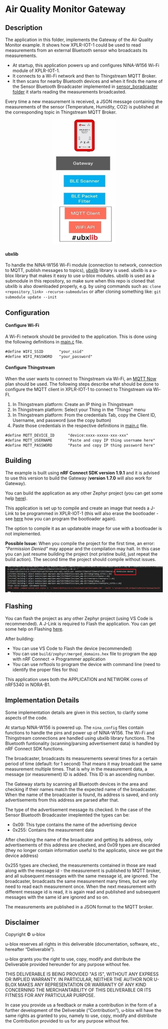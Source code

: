 # Air Quality Monitor Gateway

## Description

The application in this folder, implements the Gateway of the Air Quality Monitor example. It shows how XPLR-IOT-1 could be used to read measurements from an external Bluetooth sensor who broadcasts its measurements.

- At startup, this application powers up and configures NINA-W156 Wi-Fi module of XPLR-IOT-1. 
- It connects to a Wi-Fi network and then to Thingstream MQTT Broker.
- It then scans for nearby Bluetooth devices and when it finds the name of the Sensor Bluetooth Broadcaster implemented in [sensor_boradcaster folder](../sensor_broadcaster/) it starts reading the measurements broadcasted.

Every time a new measurement is received, a JSON message containing the measurements of the sensor (Temperature, Humidity, CO2) is published at the corresponding topic in Thingstream MQTT Broker. 

<div align="center"><img src="/readme_images/Gateway.jpg" width="200" height="400" /></div>

#### ubxlib
To handle the NINA-W156 Wi-Fi module (connection to network, connection to MQTT, publish messages to topics), [ubxlib](https://github.com/u-blox/ubxlib) library is used.
ubxlib is a u-blox library that makes it easy to use u-blox modules. ubxlib is used as a submodule in this repository, so make sure when this repo is cloned that ubxlib is also downloaded properly, e.g. by using commands such as:
`clone <repository_link> -recurse-submodules`
or after cloning something like:
`git submodule update --init`


## Configuration

#### Configure Wi-Fi

A Wi-Fi network should be provided to the application. This is done using the following definitions in [main.c](./src/main.c) file.
```
#define WIFI_SSID       "your_ssid"
#define WIFI_PASSWORD   "your_password"
```

#### Configure Thingstream

When the user wants to connect to Thingstream via Wi-Fi, an [MQTT Now](https://developer.thingstream.io/guides/iot-communication-as-a-service/mqtt-now) plan should be used. The following steps describe what should be done to configure the MQTT client in XPLR-IOT-1 to connect to Thingstream via Wi-FI.

1. In Thingstream platform: Create an IP thing in Thingstream
2. In Thingstream platform: Select your Thing in the “Things” menu
3. In Thingstream platform: From the credentials Tab, copy the Client ID, Username, and password (use the copy button)
4. Paste those credentials in the respective definitions in [main.c](./src/main.c) file.

```
#define MQTT_DEVICE_ID      "device:xxxx-xxxxx-xxx-xxx"
#define MQTT_USERNAME       "Paste and copy IP thing username here"
#define MQTT_PASSWORD       "Paste and copy IP thing password here"
```

## Building

The example is built using **nRF Connect SDK version 1.9.1** and it is advised to use this version to build the Gateway (**version 1.7.0** will also work for Gateway). 

You can build the application as any other Zephyr project (you can get some help [here](https://github.com/u-blox/XPLR-IOT-1-software#building--the-firmware)). 

This application is set up to compile and create an image that needs a J-Link to be programmed in XPLR-IOT-1 (this will also erase the bootloader - see [here](https://github.com/u-blox/XPLR-IOT-1-software/tree/main/compile_options/bootloader_inclusion) how you can program the bootloader again).

The option to compile it as an updateable image for use with a bootloader is not implemented.

**Possible Issue:**
When you compile the project for the first time, an error: *"Permission Denied"* may appear and the compilation may halt. In this case you can just resume building the project (not pristine build, just repeat the build action). The second time the project should compile without issues.

<div align="center"><img src="/readme_images/PossibleGatewayError.jpg" /></div>


## Flashing

You can flash the project as any other Zephyr project (using VS Code is recommended). A J-Link is required to Flash the application.
You can get some help on Flashing [here](https://github.com/u-blox/XPLR-IOT-1-software#programming-the-firmware-using-a-j-link-debugger).

After building: 
- You can use VS Code to Flash the device (recommended)
- You can use `build/zephyr/merged_domains.hex` file to program the app with nRF Connect -> Programmer application
- You can use nrftools to program the device with command line (need to identify the proper files for this)

This application uses both the APPLICATION and NETWORK cores of nRF5340 in NORA-B1.


## Implementation Details

Some implementation details are given in this section, to clarify some aspects of the code.

At startup NINA-W156 is powered up. The `nina_config` files contain functions to handle the pins and power up of NINA-W156.
The Wi-Fi and Thingstream connections are handled using ubxlib library functions.
The Bluetooth funtionality (scanning/parsing advertisement data) is handled by nRF Connect SDK functions.

The broadcaster, broadcasts its measurements several times for a certain period of time (default: for 1 second)
That means it may broadcast the same measurement multiple times. That is why in the measurement data, a message (or measurement) ID is added.
This ID is an ascending number.

The Gateway starts by scanning all Bluetooth devices in the area and checking if their names match the the expected name of the broadcaster. When the name of the broadcaster is found, its address is saved, and only advertisements from this address are parsed after that.

The type of the advertisement message its checked. In the case of the Sensor Bluetooth Broadcaster imeplemted the types can be:
- 0x09: This type contains the name of the advertising device
- 0x255: Contains the measurement data

After checking the name of the broadcater and getting its address, only advertisements of this address are checked, and 0x09 types are discarded (they no longer contain information useful to the applicatio, since we got the device address)

0x255 types are checked, the measurements contained in those are read along with the message id - the measurement is published to MQTT broker, and all subsequent messages with the same message id, are ignored. The broadcaster, broadcasts the same measurement many times, but we only need to read each measurement once.
When the next measurement with different message id is read, it is again read and published and subsequent messages with the same id are ignored and so on.

The measurements are published in a JSON format to the MQTT broker.


## Disclaimer
Copyright &copy; u-blox 

u-blox reserves all rights in this deliverable (documentation, software, etc.,
hereafter “Deliverable”). 

u-blox grants you the right to use, copy, modify and distribute the
Deliverable provided hereunder for any purpose without fee.

THIS DELIVERABLE IS BEING PROVIDED "AS IS", WITHOUT ANY EXPRESS OR IMPLIED
WARRANTY. IN PARTICULAR, NEITHER THE AUTHOR NOR U-BLOX MAKES ANY
REPRESENTATION OR WARRANTY OF ANY KIND CONCERNING THE MERCHANTABILITY OF THIS
DELIVERABLE OR ITS FITNESS FOR ANY PARTICULAR PURPOSE.

In case you provide us a feedback or make a contribution in the form of a
further development of the Deliverable (“Contribution”), u-blox will have the
same rights as granted to you, namely to use, copy, modify and distribute the
Contribution provided to us for any purpose without fee.